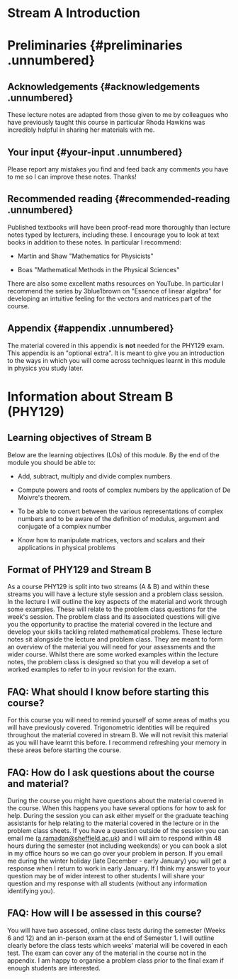 # Stream A Introduction
# Preliminaries {#preliminaries .unnumbered}

## Acknowledgements {#acknowledgements .unnumbered}

These lecture notes are adapted from those given to me by colleagues who
have previously taught this course in particular Rhoda Hawkins was
incredibly helpful in sharing her materials with me.

## Your input {#your-input .unnumbered}

Please report any mistakes you find and feed back any comments you have
to me so I can improve these notes. Thanks!

## Recommended reading {#recommended-reading .unnumbered}

Published textbooks will have been proof-read more thoroughly than
lecture notes typed by lecturers, including these. I encourage you to
look at text books in addition to these notes. In particular I
recommend:

-   Martin and Shaw "Mathematics for Physicists"

-   Boas "Mathematical Methods in the Physical Sciences"

There are also some excellent maths resources on YouTube. In particular
I recommend the series by 3blue1brown on \"Essence of linear algebra\"
for developing an intuitive feeling for the vectors and matrices part of
the course.

## Appendix {#appendix .unnumbered}

The material covered in this appendix is **not** needed for the PHY129
exam. This appendix is an "optional extra". It is meant to give you an
introduction to the ways in which you will come across techniques learnt
in this module in physics you study later.

# Information about Stream B (PHY129)

## Learning objectives of Stream B

Below are the learning objectives (LOs) of this module. By the end of
the module you should be able to:

-   Add, subtract, multiply and divide complex numbers.

-   Compute powers and roots of complex numbers by the application of De
    Moivre's theorem.

-   To be able to convert between the various representations of complex
    numbers and to be aware of the definition of modulus, argument and
    conjugate of a complex number

-   Know how to manipulate matrices, vectors and scalars and their
    applications in physical problems

## Format of PHY129 and Stream B

As a course PHY129 is split into two streams (A & B) and within these
streams you will have a lecture style session and a problem class
session. In the lecture I will outline the key aspects of the material
and work through some examples. These will relate to the problem class
questions for the week's session. The problem class and its associated
questions will give you the opportunity to practise the material covered
in the lecture and develop your skills tackling related mathematical
problems. These lecture notes sit alongside the lecture and problem
class. They are meant to form an overview of the material you will need
for your assessments and the wider course. Whilst there are some worked
examples within the lecture notes, the problem class is designed so that
you will develop a set of worked examples to refer to in your revision
for the exam.

## FAQ: What should I know before starting this course?

For this course you will need to remind yourself of some areas of maths
you will have previously covered. Trigonometric identities will be
required throughout the material covered in stream B. We will not
revisit this material as you will have learnt this before. I recommend
refreshing your memory in these areas before starting the course.

## FAQ: How do I ask questions about the course and material?

During the course you might have questions about the material covered in
the course. When this happens you have several options for how to ask
for help. During the session you can ask either myself or the graduate
teaching assistants for help relating to the material covered in the
lecture or in the problem class sheets. If you have a question outside
of the session you can email me (a.ramadan@sheffield.ac.uk) and I will
aim to respond within 48 hours during the semester (not including
weekends) or you can book a slot in my office hours so we can go over
your problem in person. If you email me during the winter holiday (late
December - early January) you will get a response when I return to work
in early January. If I think my answer to your question may be of wider
interest to other students I will share your question and my response
with all students (without any information identifying you).

## FAQ: How will I be assessed in this course?

You will have two assessed, online class tests during the semester
(Weeks 6 and 12) and an in-person exam at the end of Semester 1. I will
outline clearly before the class tests which weeks' material will be
covered in each test. The exam can cover any of the material in the
course not in the appendix. I am happy to organise a problem class prior
to the final exam if enough students are interested.




